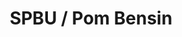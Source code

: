 ---
id: 51
title : SPBU / Pom Bensin
url :
fitur : aspekpajak
createdTime : 31/07/2019
modifiedTime : 26/12/2019
topik: Versi Lengkap
---